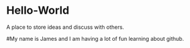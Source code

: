 # Hello-World
A place to store ideas and discuss with others.

#My name is James and I am having a lot of fun learning about github.
